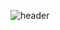 ![header](https://capsule-render.vercel.app/api?type=waving&color=random&height=300&section=header&text=Home%GroundfontSize=90)
